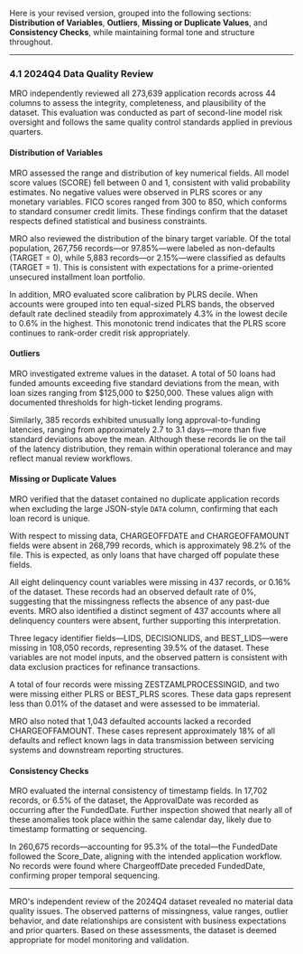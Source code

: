 Here is your revised version, grouped into the following sections: **Distribution of Variables**, **Outliers**, **Missing or Duplicate Values**, and **Consistency Checks**, while maintaining formal tone and structure throughout.

---

### 4.1 2024Q4 Data Quality Review

MRO independently reviewed all 273,639 application records across 44 columns to assess the integrity, completeness, and plausibility of the dataset. This evaluation was conducted as part of second-line model risk oversight and follows the same quality control standards applied in previous quarters.

#### Distribution of Variables

MRO assessed the range and distribution of key numerical fields. All model score values (SCORE) fell between 0 and 1, consistent with valid probability estimates. No negative values were observed in PLRS scores or any monetary variables. FICO scores ranged from 300 to 850, which conforms to standard consumer credit limits. These findings confirm that the dataset respects defined statistical and business constraints.

MRO also reviewed the distribution of the binary target variable. Of the total population, 267,756 records—or 97.85%—were labeled as non-defaults (TARGET = 0), while 5,883 records—or 2.15%—were classified as defaults (TARGET = 1). This is consistent with expectations for a prime-oriented unsecured installment loan portfolio.

In addition, MRO evaluated score calibration by PLRS decile. When accounts were grouped into ten equal-sized PLRS bands, the observed default rate declined steadily from approximately 4.3% in the lowest decile to 0.6% in the highest. This monotonic trend indicates that the PLRS score continues to rank-order credit risk appropriately.

#### Outliers

MRO investigated extreme values in the dataset. A total of 50 loans had funded amounts exceeding five standard deviations from the mean, with loan sizes ranging from \$125,000 to \$250,000. These values align with documented thresholds for high-ticket lending programs.

Similarly, 385 records exhibited unusually long approval-to-funding latencies, ranging from approximately 2.7 to 3.1 days—more than five standard deviations above the mean. Although these records lie on the tail of the latency distribution, they remain within operational tolerance and may reflect manual review workflows.

#### Missing or Duplicate Values

MRO verified that the dataset contained no duplicate application records when excluding the large JSON-style `DATA` column, confirming that each loan record is unique.

With respect to missing data, CHARGEOFFDATE and CHARGEOFFAMOUNT fields were absent in 268,799 records, which is approximately 98.2% of the file. This is expected, as only loans that have charged off populate these fields.

All eight delinquency count variables were missing in 437 records, or 0.16% of the dataset. These records had an observed default rate of 0%, suggesting that the missingness reflects the absence of any past-due events. MRO also identified a distinct segment of 437 accounts where all delinquency counters were absent, further supporting this interpretation.

Three legacy identifier fields—LIDS, DECISIONLIDS, and BEST\_LIDS—were missing in 108,050 records, representing 39.5% of the dataset. These variables are not model inputs, and the observed pattern is consistent with data exclusion practices for refinance transactions.

A total of four records were missing ZESTZAMLPROCESSINGID, and two were missing either PLRS or BEST\_PLRS scores. These data gaps represent less than 0.01% of the dataset and were assessed to be immaterial.

MRO also noted that 1,043 defaulted accounts lacked a recorded CHARGEOFFAMOUNT. These cases represent approximately 18% of all defaults and reflect known lags in data transmission between servicing systems and downstream reporting structures.

#### Consistency Checks

MRO evaluated the internal consistency of timestamp fields. In 17,702 records, or 6.5% of the dataset, the ApprovalDate was recorded as occurring after the FundedDate. Further inspection showed that nearly all of these anomalies took place within the same calendar day, likely due to timestamp formatting or sequencing.

In 260,675 records—accounting for 95.3% of the total—the FundedDate followed the Score\_Date, aligning with the intended application workflow. No records were found where ChargeoffDate preceded FundedDate, confirming proper temporal sequencing.

---

MRO's independent review of the 2024Q4 dataset revealed no material data quality issues. The observed patterns of missingness, value ranges, outlier behavior, and date relationships are consistent with business expectations and prior quarters. Based on these assessments, the dataset is deemed appropriate for model monitoring and validation.
